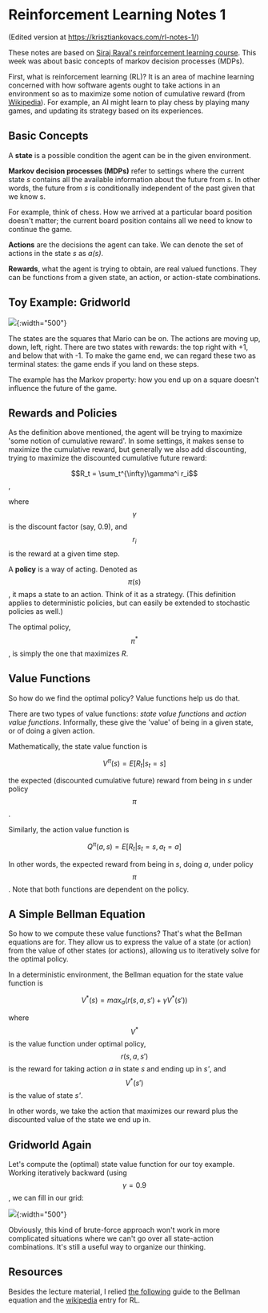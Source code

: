 # Reinforcement Learning Notes 1

(Edited version at https://krisztiankovacs.com/rl-notes-1/)

These notes are based on [Siraj Raval's reinforcement learning course](https://www.youtube.com/watch?v=fRmZck1Dakc). This week was about basic concepts of markov decision processes (MDPs).

First, what is reinforcement learning (RL)? It is an area of machine learning concerned with how software agents ought to take actions in an environment so as to maximize some notion of cumulative reward (from [Wikipedia](https://en.wikipedia.org/wiki/Reinforcement_learning)). For example, an AI might learn to play chess by playing many games, and updating its strategy based on its experiences.

## Basic Concepts

A **state** is a possible condition the agent can be in the given environment.

**Markov decision processes (MDPs)** refer to settings where the current state *s* contains all the available information about the future from *s*. In other words, the future from *s* is conditionally independent of the past given that we know s. 

For example, think of chess. How we arrived at a particular board position doesn't matter; the current board position contains all we need to know to continue the game.

**Actions** are the decisions the agent can take. We can denote the set of actions in the state *s* as *a(s)*.

**Rewards**, what the agent is trying to obtain, are real valued functions. They can be functions from a given state, an action, or action-state combinations. 

## Toy Example: Gridworld

![](/assets/img/rl_mario){:width="500"}


The states are the squares that Mario can be on. The actions are moving up, down, left, right. There are two states with rewards: the top right with +1, and below that with -1. To make the game end, we can regard these two as terminal states: the game ends if you land on these steps.

The example has the Markov property: how you end up on a square doesn't influence the future of the game.

## Rewards and Policies

As the definition above mentioned, the agent will be trying to maximize 'some notion of cumulative reward'. In some settings, it makes sense to maximize the cumulative reward, but generally we also add discounting, trying to maximize the discounted cumulative future reward:

$$R_t = \sum_t^{\infty}\gamma^i r_i$$,

where $$\gamma$$ is the discount factor (say, 0.9), and $$r_i$$ is the reward at a given time step.

A **policy** is a way of acting. Denoted as $$\pi(s)$$, it maps a state to an action. Think of it as a strategy. (This definition applies to deterministic policies, but can easily be extended to stochastic policies as well.)

The optimal policy, $$\pi^*$$, is simply the one that maximizes *R*.

## Value Functions

So how do we find the optimal policy? Value functions help us do that.

There are two types of value functions: *state value functions* and *action value functions*. Informally, these give the 'value' of being in a given state, or of doing a given action.

Mathematically, the state value function is

$$V^{\pi}(s) = E[R_t | s_t = s]$$

the expected (discounted cumulative future) reward from being in *s* under policy $$\pi$$. 

Similarly, the action value function is

$$ Q^{\pi}(a, s) = E[R_t | s_t = s, a_t = a]$$

In other words, the expected reward from being in *s*, doing *a*, under policy $$\pi$$. Note that both functions are dependent on the policy.

## A Simple Bellman Equation

So how to we compute these value functions? That's what the Bellman equations are for. They allow us to express the value of a state (or action) from the value of other states (or actions), allowing us to iteratively solve for the optimal policy. 

In a deterministic environment, the Bellman equation for the state value function is

$$ V^*(s) = max_a(r(s, a, s') + \gamma V^*(s')) $$

where $$V^*$$ is the value function under optimal policy, $$r(s, a, s')$$ is the reward for taking action *a* in state *s* and ending up in *s'*, and $$V^*(s')$$ is the value of state *s'*.

In other words, we take the action that maximizes our reward plus the discounted value of the state we end up in.

## Gridworld Again

Let's compute the (optimal) state value function for our toy example. Working iteratively backward (using $$\gamma = 0.9$$, we can fill in our grid:

![](/assets/img/rl_mario_sol){:width="500"}

Obviously, this kind of brute-force approach won't work in more complicated situations where we can't go over all state-action combinations. It's still a useful way to organize our thinking.

## Resources

Besides the lecture material, I relied [the following](https://joshgreaves.com/reinforcement-learning/understanding-rl-the-bellman-equations/) guide to the Bellman equation and the [wikipedia](https://en.wikipedia.org/wiki/Reinforcement_learning) entry for RL.
